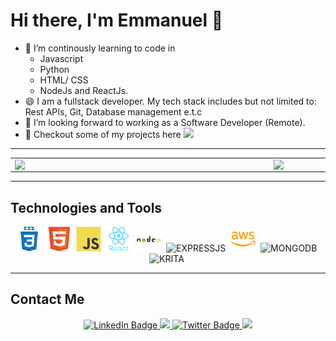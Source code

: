 # Hi there, I'm Emmanuel 👋 #
* 🌱 I’m continously learning to code in
  * Javascript
  * Python
  * HTML/ CSS
  * NodeJs and ReactJs.
* 😄 I am a fullstack developer. My tech stack includes but not limited to: Rest APIs, Git, Database management e.t.c
* 👯 I’m looking forward to working as a Software Developer (Remote).
* 🔭 Checkout some of my projects here  <a href="https://iemmanuel104.github.io"><img src="https://img.shields.io/badge/Portfolio-blue?style=for- thebadge&logoColor=white" target = "_blank"/></a>

---
<center>
  <table>
    <tr>
        <td><img width="400px" align="left" src="https://github-readme-stats-ruby-one.vercel.app/api?username=iEmmanuel104&count_private=true&show_icons=true&theme=dark&layout=compact" /></td>
        <td><img width="380px" align="left" src="https://github-readme-stats-ruby-one.vercel.app/api/top-langs/?username=iEmmanuel104&hide=html&layout=compact&theme=dark" /></td>      
    </tr>   
  </table>
</center>

---

## Technologies and Tools ##

<div align="center">
  <img src="https://github.com/devicons/devicon/blob/master/icons/css3/css3-plain-wordmark.svg"  title="CSS3" alt="CSS" width="40" height="40"/>&nbsp;
  <img src="https://github.com/devicons/devicon/blob/master/icons/html5/html5-original.svg" title="HTML5" alt="HTML" width="40" height="40"/>&nbsp;
  <img src="https://github.com/devicons/devicon/blob/master/icons/javascript/javascript-original.svg" title="JavaScript" alt="JavaScript" width="40" height="40"/>&nbsp;
  <img src="https://github.com/devicons/devicon/blob/master/icons/react/react-original-wordmark.svg" title="React" alt="React" width="40" height="40"/>&nbsp;
  <img src="https://github.com/devicons/devicon/blob/master/icons/nodejs/nodejs-original-wordmark.svg" title="NodeJS" alt="NodeJS" width="40" height="40"/>&nbsp;
  <img src="https://img.shields.io/badge/Express.js-000000?style=for-the-badge&logo=express&logoColor=white" title="EXPRESsJS" alt="EXPRESSJS" width="40" height="40"/>&nbsp;  
  <img src="https://github.com/devicons/devicon/blob/master/icons/amazonwebservices/amazonwebservices-plain-wordmark.svg" title="AWS" alt="AWS" width="40" height="40"/>&nbsp;
    <img src="https://img.shields.io/badge/MongoDB-4EA94B?style=for-the-badge&logo=mongodb&logoColor=white" title="MONGODB" alt="MONGODB" width="40" height="40"/>&nbsp;
  <img src="https://img.shields.io/badge/Krita-203759?style=for-the-badge&logo=krita&logoColor=EEF37B" title="KRITA" alt="KRITA" width="40" height="40"/>&nbsp;
</div>

---

## Contact Me ##

<div id="badges" align="center">
  <a href="https://www.linkedin.com/in/emmanuel-umukoro-2199a5189">
    <img src="https://img.shields.io/badge/LinkedIn-blue?style=for-the-badge&logo=linkedin&logoColor=white" alt="LinkedIn Badge"/>
  </a>
  <a href="Emmanuel.umukoro22@gmail.com">
    <img src = https://img.shields.io/badge/Gmail-D14836?style=for-the-badge&logo=gmail&logoColor=white>
  </a>
  <a href="https://twitter.com/EmmanuelUmukor0?t=D89llY3Z1G8jShMuK4HTzg&s=09">
    <img src="https://img.shields.io/badge/Twitter-blue?style=for-the-badge&logo=twitter&logoColor=white" alt="Twitter Badge"/>
  </a>
   <a href="https://dev.to/iEmmanuel104">
    <img src="https://img.shields.io/badge/dev.to-0A0A0A?style=for-the-badge&logo=devdotto&logoColor=white"/>
  </a>
</div>


